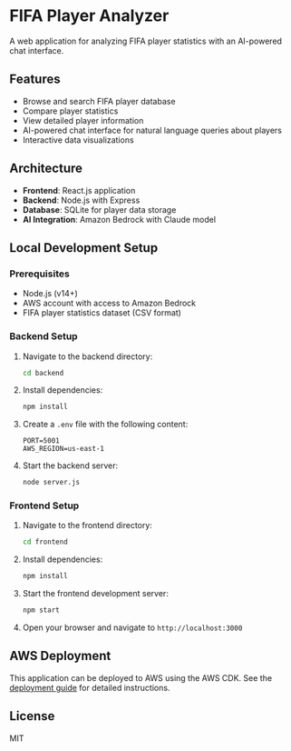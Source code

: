 # FIFA Player Analyzer

A web application for analyzing FIFA player statistics with an AI-powered chat interface.

## Features

- Browse and search FIFA player database
- Compare player statistics
- View detailed player information
- AI-powered chat interface for natural language queries about players
- Interactive data visualizations

## Architecture

- **Frontend**: React.js application
- **Backend**: Node.js with Express
- **Database**: SQLite for player data storage
- **AI Integration**: Amazon Bedrock with Claude model

## Local Development Setup

### Prerequisites

- Node.js (v14+)
- AWS account with access to Amazon Bedrock
- FIFA player statistics dataset (CSV format)

### Backend Setup

1. Navigate to the backend directory:
   ```bash
   cd backend
   ```

2. Install dependencies:
   ```bash
   npm install
   ```

3. Create a `.env` file with the following content:
   ```
   PORT=5001
   AWS_REGION=us-east-1
   ```

4. Start the backend server:
   ```bash
   node server.js
   ```

### Frontend Setup

1. Navigate to the frontend directory:
   ```bash
   cd frontend
   ```

2. Install dependencies:
   ```bash
   npm install
   ```

3. Start the frontend development server:
   ```bash
   npm start
   ```

4. Open your browser and navigate to `http://localhost:3000`

## AWS Deployment

This application can be deployed to AWS using the AWS CDK. See the [deployment guide](./deployment/README.md) for detailed instructions.

## License

MIT
